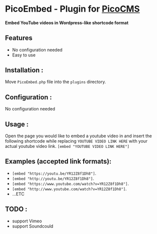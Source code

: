 PicoEmbed - Plugin for [PicoCMS](https://github.com/picocms/Pico)
========================
#### Embed YouTube videos in Wordpress-like shortcode format


Features
-------------------
+ No configuration needed
+ Easy to use


Installation :
-------------------
Move `PicoEmbed.php` file into the `plugins` directory.



Configuration :
-------------------
No configuration needed


Usage :
-------------------
Open the page you would like to embed a youtube video in and insert the following shortcode while replacing `YOUTUBE VIDEO LINK HERE` with your actual youtube video link.
`[embed "YOUTUBE VIDEO LINK HERE"]`


Examples (accepted link formats):
--------------------------------------

+ `[embed "https://youtu.be/YR12Z8f1Dh8"]`.
+ `[embed "http://youtu.be/YR12Z8f1Dh8"]`.
+ `[embed "https://www.youtube.com/watch?v=YR12Z8f1Dh8"]`.
+ `[embed "http://www.youtube.com/watch?v=YR12Z8f1Dh8"]`.
+ ...ETC



TODO :
-------------------
+ support Vimeo
+ support Soundcould

